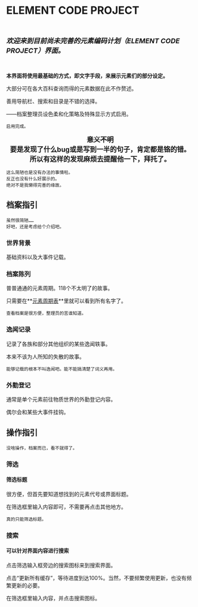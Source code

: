 # ELEMENT CODE PROJECT

<div class="scrollDiv">
	<p id="elenews"></p>
</div>
<script>
(function () {
  function init() {
    var a=['你收到了碳的一次点赞，但代价是什么……你并不知道。',
    '铜的头发是铁亲自拿刀砍短的，第一过渡系的某位信誓旦旦道。',
    '嘿，那儿的你！知道吗，一个铀饼所含的热量就相当于一个铀饼。',
    '24号，是过渡金属。身高是169公分，体重是52公斤。',
    'ᴇʟᴇᴍᴇɴᴛ ᴄᴏᴅᴇ ᴘʀᴏᴊᴇᴄᴛ',
    '放射性，放射性的事情，能叫辣眼睛吗……！',
		'严正声明：砷没有在本栏投稿任何内容。砷不对任何诋毁其他元素的言论负责。',
		'『没有发现吗？即使是写了本栏怎样怎样，也完全可能是投稿内容。』比如这里就可以写：本栏宣布。',
    '严正声明：本栏没有设立审稿机制。',
    '喜报：ELECODE档案界面升级为118CHAT ROOM分部！',
    '<a href="?file=002-档案陈列/06-第六周期/072-第三过渡系/080-Hg"  title="帽子和猫">🎩🐈</a>',
    '↑ ↑ ↑ ↑ ↑ ↑',
    '气也是氧，水也是氧，火也是氧，土……土也是氧，真本领！（赞赏）',
    '【广告位招租中-联系人：<a href="?file=002-档案陈列/02-第二周期/010-Ne"  title="路过的广告商" style="color:white;text-decoration: none">氖</a>】',
    '→ → →<a href="#"  title="你-被-骗-了"  style="color:white;text-decoration: none">点-这-里</a>← ← ←',
    '『铈哥救命啊——救救我——』远方传来了这样的声音。',
		'碱金属的蹦极那儿是不是有谁吓晕过去了？怎么吊在那里一动不动。',
		'【悬赏：花园植物繁殖器官失窃案】',
		'『多喝水。』',
		'『赞美太阳！』\\\[2]/\\\[10]/\\\[18]/\\\[36]/\\\[54]/\\\[86]/\\\[118]/',
		'碱金属住处发生了微小的爆炸事故，本栏记者正在调查中。',
		'『这个栏目，到底是哪些元素在运营啊？』本栏收到了这样的问题。',
		'有传言说锶以前漫山遍野跑来跑去只是为了抓只羊，澄清一下，这不是传言。',
		'钒在闲聊时不慎透露钛也蛮喜欢五颜六色，但为了膈应铬每天拿着白色去画画。',
		'『都说元素有工作，咱们到底在忙啥……』这样说的元素被捂着嘴拖走了。',
		'『逃避问题永远也不能解决问题。』制造问题的某个元素这样说道。',
		'镄因本栏投稿不是整百数怒而投稿数十条重复内容，合并如下：『＋1』',
		'请各位元素及时备份118CHAT ROOM的聊天记录，昨天路过半导协会听到了删库跑路的风声……',
    '氮头上是真花吗：真的。在氮发呆面无表情时可以观察花了解情况。不太准，聊胜于无。',
		'铜和锌因前者坚持抽烟喝酒烫头爆发了矛盾。不知道是谁的造谣，总之先把锅扣在砷身上吧。',
		'梦回二十一世纪初的聊天室什么时候能跟上咱们的时代啊。',
		'118CHAT ROOM诚招管理员，详情聊天室内直接敲——别说不知道谁还在上工——',
		'聊天室里乌烟瘴气，这档案也整理了个寂寞，纯粹是一派胡言。',
		'吃了吗您？没吃的可以吃我兄弟一饼。',
		'『兄弟，你在哪儿，兄弟……』',
    '『Q：水玻璃作为饮品是安全的吗？』『A：是的，是安全的。有着清洁感。』'];
    var s = ''
    var s = ''
    let t = 0
    const a1 = []
    let index
    do {
		  index = Math.floor(Math.random() * a.length)
		  a1.push(a[index])
		  a.splice(index, 1)
    } while (a.length !== 0)
    for (let i = 0; i < a1.length; i++) {
		  s += ''     //可以有<img src=".png">
		  s += a1[i]
		  t += (a1[i].length * 0.2 + 2.1)
		  s += '&nbsp;&nbsp;&nbsp;&nbsp;&nbsp;&nbsp;&nbsp;&nbsp;&nbsp;&nbsp;&nbsp;&nbsp;&nbsp;&nbsp;'
    }
    document.getElementById('elenews').innerHTML = s
    document.getElementById('elenews').style.animation = (`marquee ${t}s linear infinite`)
    document.getElementById('elenews').style.color = 'white'
	  }

	  if (document.readyState === 'loading')
    document.addEventListener('DOMContentLoaded', init)
	  else
    init()
})()
</script>

<br>

<span class="c014"><font size=4>***欢迎来到目前尚未完善的元素编码计划（ELEMENT CODE PROJECT）界面。***</font></span>

<br>

**本界面将使用最基础的方式，即文字手段，来展示元素们的部分设定。**

大部分可在各大百科查询而得的元素数据在此不作赘述。

善用导航栏、搜索和目录是不错的选择。

<span class="c014">——档案整理员设色柔和化策略及特殊显示方式启用。</span>

```
启用完成。
```
<font size=4><center>**~~意义不明~~**</center></font>
<font size=4><center>**要是发现了什么bug或是写到一半的句子，肯定都是铬的错。**</center></font>
<font size=4><center>**所以有这样的发现麻烦去提醒他一下，拜托了。**</center></font>

```
这么简陋也是没有办法的事情啦。
反正也没有什么好展示的。
绝对不是我懒得完善的缘故。
```

## 档案指引

```
虽然很简陋……
好吧，还是考虑给个介绍吧。
```

### 世界背景

基础资料以及大事件记载。

### 档案陈列

普普通通的元素周期。118个不太明了的故事。

只需要在**[元素周期表](?file=002-档案陈列/00-元素周期表 "元素周期表")**里就可以看到所有名字了。

```
查看档案是很方便，整理员的苦谁知道。
```

### 逸闻记录

记录了各族和部分其他组织的某些逸闻轶事。

本来不该为人所知的失散的故事。

```
能够记载的根本不叫逸闻吧。能不能搞清楚了词义再用。
```

### 外勤登记

通常是单个元素前往物质世界的外勤登记内容。

偶尔会和某些大事件挂钩。

## 操作指引

```
没啥操作，档案而已，看不就得了。
```

### 筛选

#### 筛选标题

很方便，但首先要知道想找到的元素代号或界面标题。

在筛选框里输入内容即可，不需要再点击其他地方。

```
真的只能筛选标题。
```

### 搜索

#### 可以针对界面内容进行搜索

点击筛选输入框旁边的搜索图标来到搜索界面。

点击“更新所有缓存”，等待进度到达100%。当然，不要频繁使用更新，也没有频繁更新的必要。

在筛选框里输入内容，并点击搜索图标。
